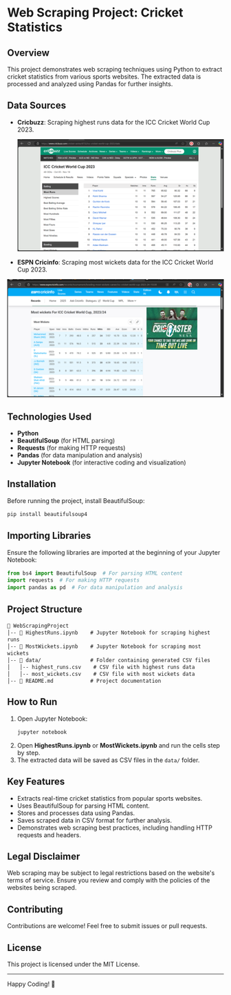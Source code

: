 # Web Scraping Project: Cricket Statistics

## Overview
This project demonstrates web scraping techniques using Python to extract cricket statistics from various sports websites. The extracted data is processed and analyzed using Pandas for further insights.

## Data Sources
- **Cricbuzz**: Scraping highest runs data for the ICC Cricket World Cup 2023.
  
  ![cricbuzz_Stats](https://github.com/Dhruvbansal106/Web-Scraping-Project-Using-Python/blob/main/cricbuzz.png)

- **ESPN Cricinfo**: Scraping most wickets data for the ICC Cricket World Cup 2023.
  
 ![Espn Stats](https://github.com/Dhruvbansal106/Web-Scraping-Project-Using-Python/blob/main/espn%20Cricinfo%20.png)


## Technologies Used
- **Python**
- **BeautifulSoup** (for HTML parsing)
- **Requests** (for making HTTP requests)
- **Pandas** (for data manipulation and analysis)
- **Jupyter Notebook** (for interactive coding and visualization)

## Installation
Before running the project, install BeautifulSoup:
```bash
pip install beautifulsoup4
```

## Importing Libraries
Ensure the following libraries are imported at the beginning of your Jupyter Notebook:
```python
from bs4 import BeautifulSoup  # For parsing HTML content
import requests  # For making HTTP requests
import pandas as pd  # For data manipulation and analysis
```

## Project Structure
```
📂 WebScrapingProject
│-- 📜 HighestRuns.ipynb    # Jupyter Notebook for scraping highest runs
│-- 📜 MostWickets.ipynb    # Jupyter Notebook for scraping most wickets
│-- 📜 data/                # Folder containing generated CSV files
│   │-- highest_runs.csv    # CSV file with highest runs data
│   │-- most_wickets.csv    # CSV file with most wickets data
│-- 📜 README.md            # Project documentation
```

## How to Run
1. Open Jupyter Notebook:
   ```bash
   jupyter notebook
   ```
2. Open **HighestRuns.ipynb** or **MostWickets.ipynb** and run the cells step by step.
3. The extracted data will be saved as CSV files in the `data/` folder.

## Key Features
- Extracts real-time cricket statistics from popular sports websites.
- Uses BeautifulSoup for parsing HTML content.
- Stores and processes data using Pandas.
- Saves scraped data in CSV format for further analysis.
- Demonstrates web scraping best practices, including handling HTTP requests and headers.

## Legal Disclaimer
Web scraping may be subject to legal restrictions based on the website's terms of service. Ensure you review and comply with the policies of the websites being scraped.

## Contributing
Contributions are welcome! Feel free to submit issues or pull requests.

## License
This project is licensed under the MIT License.

---
Happy Coding! 🚀

